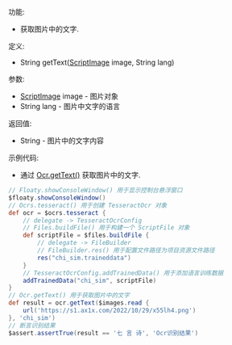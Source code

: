 功能:

+ 获取图片中的文字.

定义:

+ String getText([ScriptImage](/API/Image/ScriptImage/README.md) image, String lang)

参数:

+ [ScriptImage](/API/Image/ScriptImage/README.md) image - 图片对象
+ String lang - 图片中文字的语言

返回值:

+ String - 图片中的文字内容

示例代码:

+ 通过 [Ocr.getText()](/API/Ocr/Ocr/README.md?id=getText) 获取图片中的文字.

```groovy
// Floaty.showConsoleWindow() 用于显示控制台悬浮窗口
$floaty.showConsoleWindow()
// Ocrs.tesseract() 用于创建 TesseractOcr 对象
def ocr = $ocrs.tesseract {
    // delegate -> TesseractOcrConfig
    // Files.buildFile() 用于构建一个 ScriptFile 对象
    def scriptFile = $files.buildFile {
        // delegate -> FileBuilder
        // FileBuilder.res() 用于配置文件路径为项目资源文件路径
        res("chi_sim.traineddata")
    }
    // TesseractOcrConfig.addTrainedData() 用于添加语言训练数据
    addTrainedData("chi_sim", scriptFile)
}
// Ocr.getText() 用于获取图片中的文字
def result = ocr.getText($images.read {
    url('https://s1.ax1x.com/2022/10/29/x55lh4.png')
}, 'chi_sim')
// 断言识别结果
$assert.assertTrue(result == '七 言 诗', 'Ocr识别结果')
```